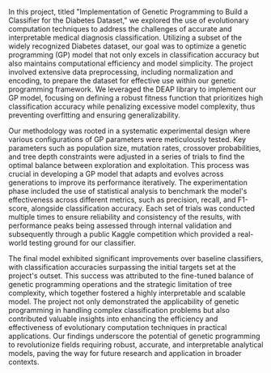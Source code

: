 In this project, titled "Implementation of Genetic Programming to Build a Classifier for the Diabetes Dataset," we explored the use of evolutionary computation techniques to address the challenges of accurate and interpretable medical diagnosis classification. Utilizing a subset of the widely recognized Diabetes dataset, our goal was to optimize a genetic programming (GP) model that not only excels in classification accuracy but also maintains computational efficiency and model simplicity. The project involved extensive data preprocessing, including normalization and encoding, to prepare the dataset for effective use within our genetic programming framework. We leveraged the DEAP library to implement our GP model, focusing on defining a robust fitness function that prioritizes high classification accuracy while penalizing excessive model complexity, thus preventing overfitting and ensuring generalizability.

Our methodology was rooted in a systematic experimental design where various configurations of GP parameters were meticulously tested. Key parameters such as population size, mutation rates, crossover probabilities, and tree depth constraints were adjusted in a series of trials to find the optimal balance between exploration and exploitation. This process was crucial in developing a GP model that adapts and evolves across generations to improve its performance iteratively. The experimentation phase included the use of statistical analysis to benchmark the model's effectiveness across different metrics, such as precision, recall, and F1-score, alongside classification accuracy. Each set of trials was conducted multiple times to ensure reliability and consistency of the results, with performance peaks being assessed through internal validation and subsequently through a public Kaggle competition which provided a real-world testing ground for our classifier.

The final model exhibited significant improvements over baseline classifiers, with classification accuracies surpassing the initial targets set at the project's outset. This success was attributed to the fine-tuned balance of genetic programming operations and the strategic limitation of tree complexity, which together fostered a highly interpretable and scalable model. The project not only demonstrated the applicability of genetic programming in handling complex classification problems but also contributed valuable insights into enhancing the efficiency and effectiveness of evolutionary computation techniques in practical applications. Our findings underscore the potential of genetic programming to revolutionize fields requiring robust, accurate, and interpretable analytical models, paving the way for future research and application in broader contexts.

